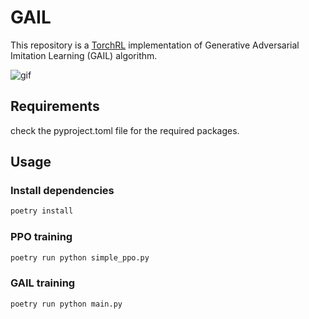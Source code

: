 
# GAIL
This repository is a [TorchRL](https://pytorch.org/rl/stable/index.html) implementation of Generative Adversarial Imitation Learning (GAIL) algorithm.

![gif](https://github.com/Emile-Aquila/GAIL/blob/main/movies/gail.gif)


## Requirements
check the pyproject.toml file for the required packages.


## Usage

### Install dependencies
```bash
poetry install
```

### PPO training
```bash
poetry run python simple_ppo.py
```

### GAIL training
```bash
poetry run python main.py
```



